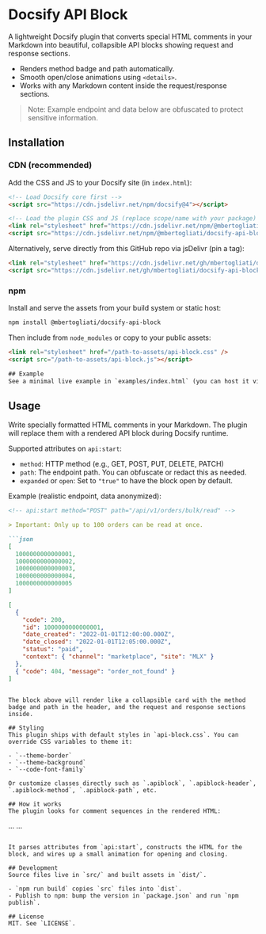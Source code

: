 # Docsify API Block

A lightweight Docsify plugin that converts special HTML comments in your Markdown into beautiful, collapsible API blocks showing request and response sections.

- Renders method badge and path automatically.
- Smooth open/close animations using `<details>`.
- Works with any Markdown content inside the request/response sections.

> Note: Example endpoint and data below are obfuscated to protect sensitive information.

## Installation

### CDN (recommended)
Add the CSS and JS to your Docsify site (in `index.html`):

```html
<!-- Load Docsify core first -->
<script src="https://cdn.jsdelivr.net/npm/docsify@4"></script>

<!-- Load the plugin CSS and JS (replace scope/name with your package) -->
<link rel="stylesheet" href="https://cdn.jsdelivr.net/npm/@mbertogliati/docsify-api-block@0.1.0/dist/api-block.css" />
<script src="https://cdn.jsdelivr.net/npm/@mbertogliati/docsify-api-block@0.1.0/dist/api-block.js"></script>
```

Alternatively, serve directly from this GitHub repo via jsDelivr (pin a tag):

```html
<link rel="stylesheet" href="https://cdn.jsdelivr.net/gh/mbertogliati/docsify-api-block@v0.1.0/dist/api-block.css" />
<script src="https://cdn.jsdelivr.net/gh/mbertogliati/docsify-api-block@v0.1.0/dist/api-block.js"></script>
```

### npm
Install and serve the assets from your build system or static host:

```bash
npm install @mbertogliati/docsify-api-block
```

Then include from `node_modules` or copy to your public assets:

```html
<link rel="stylesheet" href="/path-to-assets/api-block.css" />
<script src="/path-to-assets/api-block.js"></script>

## Example
See a minimal live example in `examples/index.html` (you can host it via GitHub Pages or open locally). It uses the GitHub CDN links above.
```

## Usage
Write specially formatted HTML comments in your Markdown. The plugin will replace them with a rendered API block during Docsify runtime.

Supported attributes on `api:start`:

- `method`: HTTP method (e.g., GET, POST, PUT, DELETE, PATCH)
- `path`: The endpoint path. You can obfuscate or redact this as needed.
- `expanded` or `open`: Set to `"true"` to have the block open by default.

Example (realistic endpoint, data anonymized):

```markdown
<!-- api:start method="POST" path="/api/v1/orders/bulk/read" -->

> Important: Only up to 100 orders can be read at once.

```json
[
  1000000000000001,
  1000000000000002,
  1000000000000003,
  1000000000000004,
  1000000000000005
]
```

<!-- api:response -->

```json
[
  {
    "code": 200,
    "id": 1000000000000001,
    "date_created": "2022-01-01T12:00:00.000Z",
    "date_closed": "2022-01-01T12:05:00.000Z",
    "status": "paid",
    "context": { "channel": "marketplace", "site": "MLX" }
  },
  { "code": 404, "message": "order_not_found" }
]
```

<!-- api:end -->
```

The block above will render like a collapsible card with the method badge and path in the header, and the request and response sections inside.

## Styling
This plugin ships with default styles in `api-block.css`. You can override CSS variables to theme it:

- `--theme-border`
- `--theme-background`
- `--code-font-family`

Or customize classes directly such as `.apiblock`, `.apiblock-header`, `.apiblock-method`, `.apiblock-path`, etc.

## How it works
The plugin looks for comment sequences in the rendered HTML:

```
<!-- api:start ... --> ... <!-- api:response --> ... <!-- api:end -->
```

It parses attributes from `api:start`, constructs the HTML for the block, and wires up a small animation for opening and closing.

## Development
Source files live in `src/` and built assets in `dist/`.

- `npm run build` copies `src` files into `dist`.
- Publish to npm: bump the version in `package.json` and run `npm publish`.

## License
MIT. See `LICENSE`.
